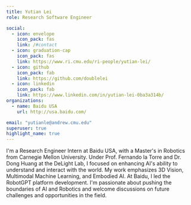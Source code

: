 ```yaml
---
title: Yutian Lei
role: Research Software Engineer 

social:
  - icon: envelope
    icon_pack: fas
    link: /#contact
  - icon: graduation-cap
    icon_pack: fas
    link: https://www.ri.cmu.edu/ri-people/yutian-lei/
  - icon: github
    icon_pack: fab
    link: https://github.com/doublelei
  - icon: linkedin
    icon_pack: fab
    link: https://www.linkedin.com/in/yutian-lei-0ba3a314b/
organizations:
  - name: Baidu USA
    url: http://usa.baidu.com/

email: "yutianle@andrew.cmu.edu"
superuser: true
highlight_name: true
---
```


I'm a Research Engineer Intern at Baidu USA, with a Master's in Robotics from Carnegie Mellon University. Under Prof. Fernando la Torre and Dr. Dong Huang at the DeLight Lab, I focused on enhancing AI's ability to understand and interact with the world. My work emphasizes 3D Vision, Multimodal Machine Learning, and Embodied AI. At Baidu, I led the RobotGPT platform development. I'm passionate about pushing the boundaries of AI and Robotics and welcome discussions on future challenges and opportunities in the field.